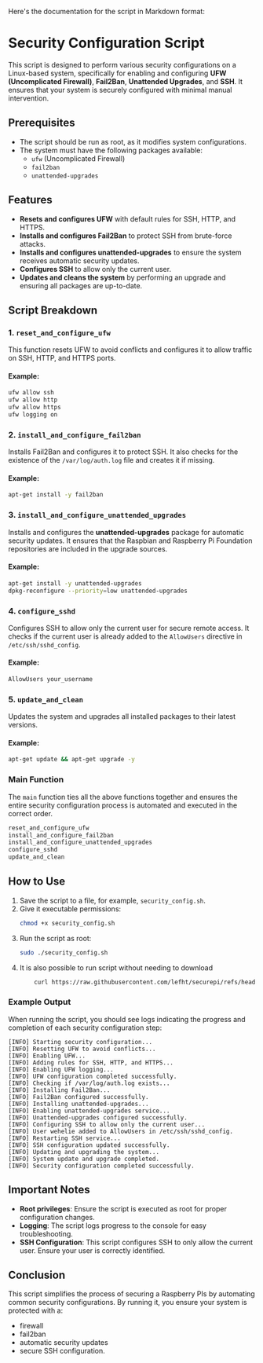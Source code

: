 Here's the documentation for the script in Markdown format:


# Security Configuration Script

This script is designed to perform various security configurations on a Linux-based system, specifically for enabling and configuring **UFW (Uncomplicated Firewall)**, **Fail2Ban**, **Unattended Upgrades**, and **SSH**. It ensures that your system is securely configured with minimal manual intervention.

## Prerequisites

- The script should be run as root, as it modifies system configurations.
- The system must have the following packages available:
  - `ufw` (Uncomplicated Firewall)
  - `fail2ban`
  - `unattended-upgrades`

## Features

- **Resets and configures UFW** with default rules for SSH, HTTP, and HTTPS.
- **Installs and configures Fail2Ban** to protect SSH from brute-force attacks.
- **Installs and configures unattended-upgrades** to ensure the system receives automatic security updates.
- **Configures SSH** to allow only the current user.
- **Updates and cleans the system** by performing an upgrade and ensuring all packages are up-to-date.

## Script Breakdown

### 1. `reset_and_configure_ufw`
This function resets UFW to avoid conflicts and configures it to allow traffic on SSH, HTTP, and HTTPS ports.

#### Example:
```bash
ufw allow ssh
ufw allow http
ufw allow https
ufw logging on
```

### 2. `install_and_configure_fail2ban`
Installs Fail2Ban and configures it to protect SSH. It also checks for the existence of the `/var/log/auth.log` file and creates it if missing.

#### Example:
```bash
apt-get install -y fail2ban
```

### 3. `install_and_configure_unattended_upgrades`
Installs and configures the **unattended-upgrades** package for automatic security updates. It ensures that the Raspbian and Raspberry Pi Foundation repositories are included in the upgrade sources.

#### Example:
```bash
apt-get install -y unattended-upgrades
dpkg-reconfigure --priority=low unattended-upgrades
```

### 4. `configure_sshd`
Configures SSH to allow only the current user for secure remote access. It checks if the current user is already added to the `AllowUsers` directive in `/etc/ssh/sshd_config`.

#### Example:
```bash
AllowUsers your_username
```

### 5. `update_and_clean`
Updates the system and upgrades all installed packages to their latest versions.

#### Example:
```bash
apt-get update && apt-get upgrade -y
```

### Main Function
The `main` function ties all the above functions together and ensures the entire security configuration process is automated and executed in the correct order.

```bash
reset_and_configure_ufw
install_and_configure_fail2ban
install_and_configure_unattended_upgrades
configure_sshd
update_and_clean
```

## How to Use

1. Save the script to a file, for example, `security_config.sh`.
2. Give it executable permissions:
   ```bash
   chmod +x security_config.sh
   ```
3. Run the script as root:
   ```bash
   sudo ./security_config.sh
   ```
4. It is also possible to run script without needing to download
    ```bash
        curl https://raw.githubusercontent.com/lefht/securepi/refs/heads/main/securepi.sh | ssh pi_usr@hostip 'sudo bash -s'
    ```
### Example Output

When running the script, you should see logs indicating the progress and completion of each security configuration step:
```
[INFO] Starting security configuration...
[INFO] Resetting UFW to avoid conflicts...
[INFO] Enabling UFW...
[INFO] Adding rules for SSH, HTTP, and HTTPS...
[INFO] Enabling UFW logging...
[INFO] UFW configuration completed successfully.
[INFO] Checking if /var/log/auth.log exists...
[INFO] Installing Fail2Ban...
[INFO] Fail2Ban configured successfully.
[INFO] Installing unattended-upgrades...
[INFO] Enabling unattended-upgrades service...
[INFO] Unattended-upgrades configured successfully.
[INFO] Configuring SSH to allow only the current user...
[INFO] User wehelie added to AllowUsers in /etc/ssh/sshd_config.
[INFO] Restarting SSH service...
[INFO] SSH configuration updated successfully.
[INFO] Updating and upgrading the system...
[INFO] System update and upgrade completed.
[INFO] Security configuration completed successfully.
```

## Important Notes

- **Root privileges**: Ensure the script is executed as root for proper configuration changes.
- **Logging**: The script logs progress to the console for easy troubleshooting.
- **SSH Configuration**: This script configures SSH to only allow the current user. Ensure your user is correctly identified.

## Conclusion

This script simplifies the process of securing a Raspberry PIs by automating common security configurations. By running it, you ensure your system is protected with a:
- firewall
- fail2ban
- automatic security updates
- secure SSH configuration.
